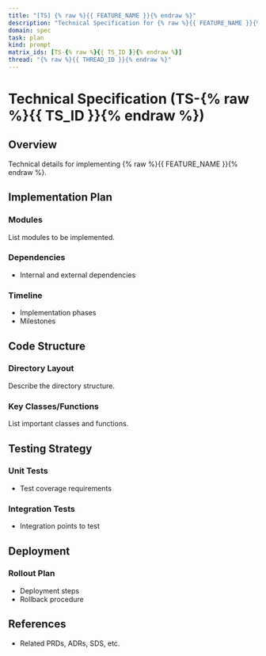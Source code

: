 ```yaml
---
title: "[TS] {% raw %}{{ FEATURE_NAME }}{% endraw %}"
description: "Technical Specification for {% raw %}{{ FEATURE_NAME }}{% endraw %}"
domain: spec
task: plan
kind: prompt
matrix_ids: [TS-{% raw %}{{ TS_ID }}{% endraw %}]
thread: "{% raw %}{{ THREAD_ID }}{% endraw %}"
---
```


# Technical Specification (TS-{% raw %}{{ TS_ID }}{% endraw %})

## Overview

Technical details for implementing {% raw %}{{ FEATURE_NAME }}{% endraw %}.

## Implementation Plan

### Modules

List modules to be implemented.

### Dependencies

- Internal and external dependencies

### Timeline

- Implementation phases
- Milestones

## Code Structure

### Directory Layout

Describe the directory structure.

### Key Classes/Functions

List important classes and functions.

## Testing Strategy

### Unit Tests

- Test coverage requirements

### Integration Tests

- Integration points to test

## Deployment

### Rollout Plan

- Deployment steps
- Rollback procedure

## References

- Related PRDs, ADRs, SDS, etc.
